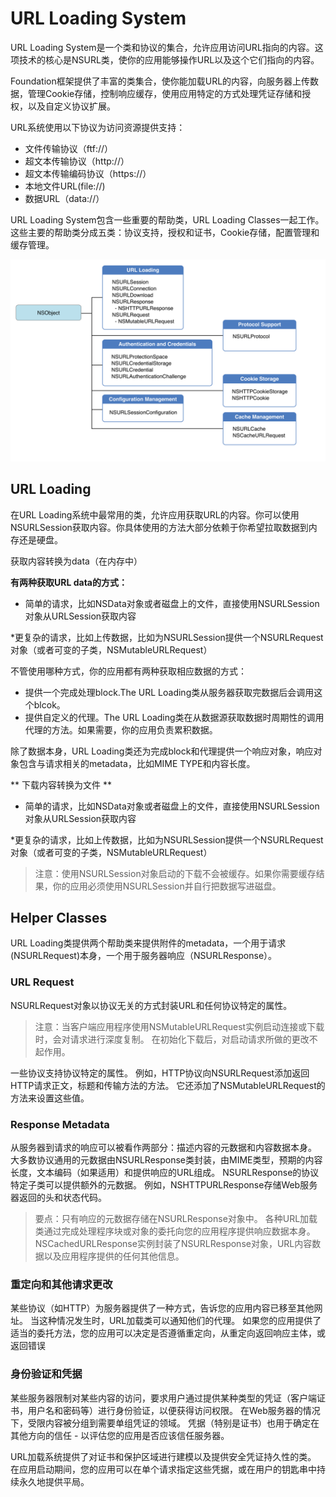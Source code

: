 # URL Loading System

URL Loading System是一个类和协议的集合，允许应用访问URL指向的内容。这项技术的核心是NSURL类，使你的应用能够操作URL以及这个它们指向的内容。

Foundation框架提供了丰富的类集合，使你能加载URL的内容，向服务器上传数据，管理Cookie存储，控制响应缓存，使用应用特定的方式处理凭证存储和授权，以及自定义协议扩展。

URL系统使用以下协议为访问资源提供支持：
* 文件传输协议（ftf://）
* 超文本传输协议（http://）
* 超文本传输编码协议（https://）
* 本地文件URL(file://)
* 数据URL（data://）

URL Loading System包含一些重要的帮助类，URL Loading Classes一起工作。这些主要的帮助类分成五类：协议支持，授权和证书，Cookie存储，配置管理和缓存管理。

![](/assets/url_loading.png)

## URL Loading
在URL Loading系统中最常用的类，允许应用获取URL的内容。你可以使用NSURLSession获取内容。你具体使用的方法大部分依赖于你希望拉取数据到内存还是硬盘。

获取内容转换为data（在内存中）

**有两种获取URL data的方式：**

* 简单的请求，比如NSData对象或者磁盘上的文件，直接使用NSURLSession对象从URLSession获取内容

*更复杂的请求，比如上传数据，比如为NSURLSession提供一个NSURLRequest对象（或者可变的子类，NSMutableURLRequest）

不管使用哪种方式，你的应用都有两种获取相应数据的方式：
* 提供一个完成处理block.The URL Loading类从服务器获取完数据后会调用这个blcok。
* 提供自定义的代理。The URL Loading类在从数据源获取数据时周期性的调用代理的方法。如果需要，你的应用负责累积数据。

除了数据本身，URL Loading类还为完成block和代理提供一个响应对象，响应对象包含与请求相关的metadata，比如MIME TYPE和内容长度。

** 下载内容转换为文件 **

* 简单的请求，比如NSData对象或者磁盘上的文件，直接使用NSURLSession对象从URLSession获取内容

*更复杂的请求，比如上传数据，比如为NSURLSession提供一个NSURLRequest对象（或者可变的子类，NSMutableURLRequest）

> 注意：使用NSURLSession对象启动的下载不会被缓存。如果你需要缓存结果，你的应用必须使用NSURLSession并自行把数据写进磁盘。

## Helper Classes

URL Loading类提供两个帮助类来提供附件的metadata，一个用于请求(NSURLRequest)本身，一个用于服务器响应（NSURLResponse）。

### URL Request
NSURLRequest对象以协议无关的方式封装URL和任何协议特定的属性。

> 注意：当客户端应用程序使用NSMutableURLRequest实例启动连接或下载时，会对请求进行深度复制。 在初始化下载后，对启动请求所做的更改不起作用。

一些协议支持协议特定的属性。 例如，HTTP协议向NSURLRequest添加返回HTTP请求正文，标题和传输方法的方法。 它还添加了NSMutableURLRequest的方法来设置这些值。

### Response Metadata

从服务器到请求的响应可以被看作两部分：描述内容的元数据和内容数据本身。 大多数协议通用的元数据由NSURLResponse类封装，由MIME类型，预期的内容长度，文本编码（如果适用）和提供响应的URL组成。 NSURLResponse的协议特定子类可以提供额外的元数据。 例如，NSHTTPURLResponse存储Web服务器返回的头和状态代码。

> 要点：只有响应的元数据存储在NSURLResponse对象中。 各种URL加载类通过完成处理程序块或对象的委托向您的应用程序提供响应数据本身。
NSCachedURLResponse实例封装了NSURLResponse对象，URL内容数据以及应用程序提供的任何其他信息。

### 重定向和其他请求更改

某些协议（如HTTP）为服务器提供了一种方式，告诉您的应用内容已移至其他网址。 当这种情况发生时，URL加载类可以通知他们的代理。 如果您的应用提供了适当的委托方法，您的应用可以决定是否遵循重定向，从重定向返回响应主体，或返回错误

### 身份验证和凭据
某些服务器限制对某些内容的访问，要求用户通过提供某种类型的凭证（客户端证书，用户名和密码等）进行身份验证，以便获得访问权限。 在Web服务器的情况下，受限内容被分组到需要单组凭证的领域。 凭据（特别是证书）也用于确定在其他方向的信任 - 以评估您的应用是否应该信任服务器。

URL加载系统提供了对证书和保护区域进行建模以及提供安全凭证持久性的类。 在应用启动期间，您的应用可以在单个请求指定这些凭据，或在用户的钥匙串中持续永久地提供平局。